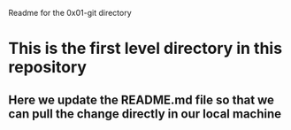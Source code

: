 Readme for the 0x01-git directory

# This is the first level directory in this repository
## Here we update the README.md file so that we can pull the change directly in our local machine

